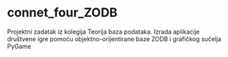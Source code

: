 # connet_four_ZODB
Projektni zadatak iz kolegija Teorija baza podataka. Izrada aplikacije društvene igre pomoću objektno-orijentirane baze ZODB i grafičkog sučelja PyGame
